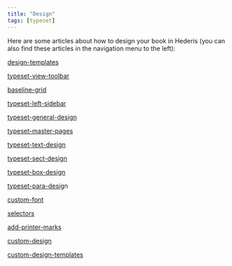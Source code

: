 ```yaml
---
title: "Design"
tags: [typeset]
---
```

 
<html><body><section data-type="chapter" class="hsecchapter" data-hederis-type="hsecchapter" id="intro-design" data-pi-attrs="id: intro-design; data-tags: typeset;" role="doc-chapter" data-tags="typeset" data-author-name=" " data-book-title=" " title="Design"><p class="hblkp" data-hederis-type="hblkp" id="pCvKgxe7w">Here are some articles about how to design your book in Hederis (you can also find these articles in the navigation menu to the left): </p><p class="hblkp" data-hederis-type="hblkp" id="p9wQnLk93"><a href="{% link _docs/design-templates.md %}" class="hspana" data-hederis-type="hspana" id="pQLljysq0">design-templates</a></p><p class="hblkp" data-hederis-type="hblkp" id="puekieslW"><a href="{% link _docs/typeset-view-toolbar.md %}" class="hspana" data-hederis-type="hspana" id="prvw81cBZ">typeset-view-toolbar</a></p><p class="hblkp" data-hederis-type="hblkp" id="p7OFICLch"><a href="{% link _docs/baseline-grid.md %}" class="hspana" data-hederis-type="hspana" id="pVTWjht0y">baseline-grid</a></p><p class="hblkp" data-hederis-type="hblkp" id="pi9P0gdFG"><a href="{% link _docs/typeset-left-sidebar.md %}" class="hspana" data-hederis-type="hspana" id="pEaWKULc2">typeset-left-sidebar</a></p><p class="hblkp" data-hederis-type="hblkp" id="ph7bFnfCa"><a href="{% link _docs/typeset-general-design.md %}" class="hspana" data-hederis-type="hspana" id="pPNtVINN0">typeset-general-design</a></p><p class="hblkp" data-hederis-type="hblkp" id="pkF5FfjcJ"><a href="{% link _docs/typeset-master-pages.md %}" class="hspana" data-hederis-type="hspana" id="pWeIU3X6B">typeset-master-pages</a></p><p class="hblkp" data-hederis-type="hblkp" id="pFRfaM7tX"><a href="{% link _docs/typeset-text-design.md %}" class="hspana" data-hederis-type="hspana" id="pVBZw2Ykk">typeset-text-design</a></p><p class="hblkp" data-hederis-type="hblkp" id="prKoQaOqN"><a href="{% link _docs/typeset-sect-design.md %}" class="hspana" data-hederis-type="hspana" id="pEE6BzNDT">typeset-sect-design</a></p><p class="hblkp" data-hederis-type="hblkp" id="pFXvA16WJ"><a href="{% link _docs/typeset-box-design.md %}" class="hspana" data-hederis-type="hspana" id="pxDsGBpWa">typeset-box-design</a></p><p class="hblkp" data-hederis-type="hblkp" id="pWG9guwzb"><a href="{% link _docs/typeset-para-design.md %}" class="hspana" data-hederis-type="hspana" id="pWS65MkdM">typeset-para-desig</a>n</p><p class="hblkp" data-hederis-type="hblkp" id="p6bVnUimj"><a href="{% link _docs/custom-font.md %}" class="hspana" data-hederis-type="hspana" id="p5UOLNtpr">custom-font</a></p><p class="hblkp" data-hederis-type="hblkp" id="plANTirwi"><a href="{% link _docs/selectors.md %}" class="hspana" data-hederis-type="hspana" id="pqVyaStMN">selectors</a></p><p class="hblkp" data-hederis-type="hblkp" id="pzJaIpMLF"><a href="{% link _docs/add-printer-marks.md %}" class="hspana" data-hederis-type="hspana" id="pdMQi5m0q">add-printer-marks</a></p><p class="hblkp" data-hederis-type="hblkp" id="phnWTl6WJ"><a href="{% link _docs/custom-design.md %}" class="hspana" data-hederis-type="hspana" id="pIpaQgRxA">custom-design</a></p><p class="hblkp" data-hederis-type="hblkp" id="pJpKzdiB6"><a href="{% link _docs/custom-design-templates.md %}" class="hspana" data-hederis-type="hspana" id="pepStbXvA">custom-design-templates</a></p></section></body></html>

